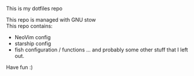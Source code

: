 This is my dotfiles repo

This repo is managed with GNU stow  
This repo contains:
- NeoVim config
- starship config
- fish configuration / functions
... and probably some other stuff that I left out.

Have fun :)
